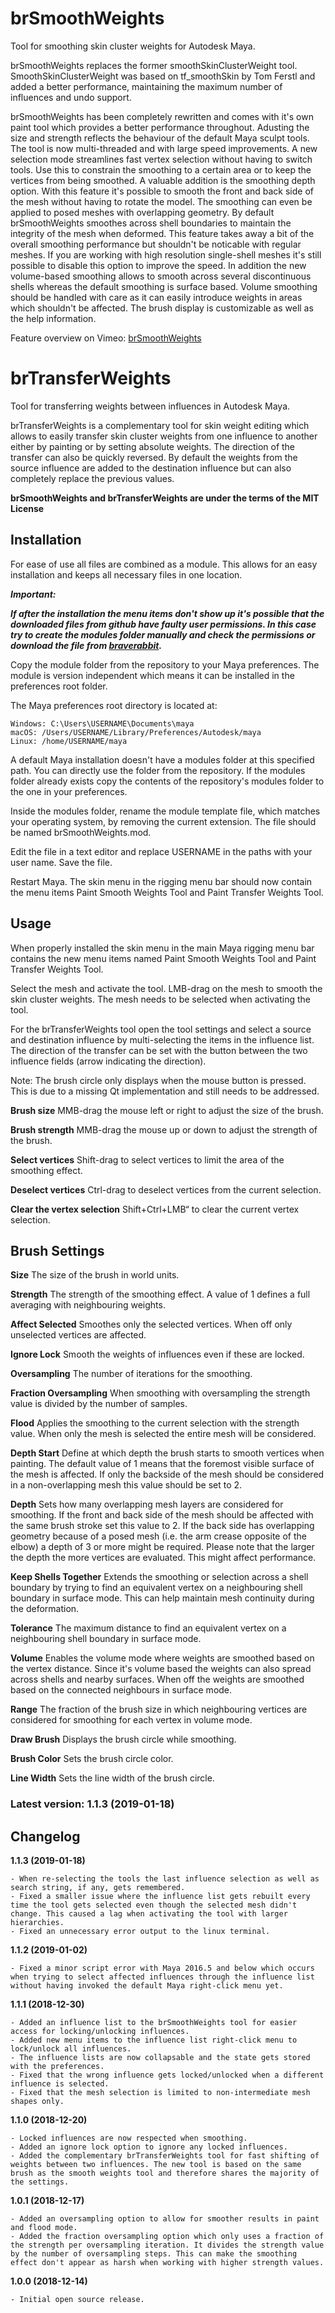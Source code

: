 # brSmoothWeights
Tool for smoothing skin cluster weights for Autodesk Maya.

brSmoothWeights replaces the former smoothSkinClusterWeight tool. SmoothSkinClusterWeight was based on tf_smoothSkin by Tom Ferstl and added a better performance, maintaining the maximum number of influences and undo support.

brSmoothWeights has been completely rewritten and comes with it's own paint tool which provides a better performance throughout. Adusting the size and strength reflects the behaviour of the default Maya sculpt tools. The tool is now multi-threaded and with large speed improvements. A new selection mode streamlines fast vertex selection without having to switch tools. Use this to constrain the smoothing to a certain area or to keep the vertices from being smoothed. A valuable addition is the smoothing depth option. With this feature it's possible to smooth the front and back side of the mesh without having to rotate the model. The smoothing can even be applied to posed meshes with overlapping geometry.
By default brSmoothWeights smoothes across shell boundaries to maintain the integrity of the mesh when deformed. This feature takes away a bit of the overall smoothing performance but shouldn't be noticable with regular meshes. If you are working with high resolution single-shell meshes it's still possible to disable this option to improve the speed.
In addition the new volume-based smoothing allows to smooth across several discontinuous shells whereas the default smoothing is surface based. Volume smoothing should be handled with care as it can easily introduce weights in areas which shouldn't be affected.
The brush display is customizable as well as the help information.

Feature overview on Vimeo: [brSmoothWeights](https://vimeo.com/304704799)

# brTransferWeights
Tool for transferring weights between influences in Autodesk Maya.

brTransferWeights is a complementary tool for skin weight editing which allows to easily transfer skin cluster weights from one influence to another either by painting or by setting absolute weights. The direction of the transfer can also be quickly reversed. By default the weights from the source influence are added to the destination influence but can also completely replace the previous values.

**brSmoothWeights and brTransferWeights are under the terms of the MIT License**

## Installation

For ease of use all files are combined as a module. This allows for an easy installation and keeps all necessary files in one location.

**_Important:_**

**_If after the installation the menu items don't show up it's possible that the downloaded files from github have faulty user permissions. In this case try to create the modules folder manually and check the permissions or download the file from [braverabbit](http://www.braverabbit.com/brsmoothweights/)._**

Copy the module folder from the repository to your Maya preferences. The module is version independent which means it can be installed in the preferences root folder.

The Maya preferences root directory is located at:

    Windows: C:\Users\USERNAME\Documents\maya
    macOS: /Users/USERNAME/Library/Preferences/Autodesk/maya
    Linux: /home/USERNAME/maya

A default Maya installation doesn't have a modules folder at this specified path. You can directly use the folder from the repository. If the modules folder already exists copy the contents of the repository's modules folder to the one in your preferences.

Inside the modules folder, rename the module template file, which matches your operating system, by removing the current extension. The file should be named brSmoothWeights.mod.

Edit the file in a text editor and replace USERNAME in the paths with your user name. Save the file.

Restart Maya. The skin menu in the rigging menu bar should now contain the menu items Paint Smooth Weights Tool and Paint Transfer Weights Tool.

## Usage

When properly installed the skin menu in the main Maya rigging menu bar contains the new menu items named Paint Smooth Weights Tool and Paint Transfer Weights Tool.

Select the mesh and activate the tool. LMB-drag on the mesh to smooth the skin cluster weights. The mesh needs to be selected when activating the tool.

For the brTransferWeights tool open the tool settings and select a source and destination influence by multi-selecting the items in the influence list. The direction of the transfer can be set with the button between the two influence fields (arrow indicating the direction).

Note:
The brush circle only displays when the mouse button is pressed. This is due to a missing Qt implementation and still needs to be addressed.

**Brush size**
MMB-drag the mouse left or right to adjust the size of the brush.

**Brush strength**
MMB-drag the mouse up or down to adjust the strength of the brush.

**Select vertices**
Shift-drag to select vertices to limit the area of the smoothing effect.

**Deselect vertices**
Ctrl-drag to deselect vertices from the current selection.

**Clear the vertex selection**
Shift+Ctrl+LMB“ to clear the current vertex selection.

## Brush Settings

**Size**
The size of the brush in world units.

**Strength**
The strength of the smoothing effect. A value of 1 defines a full averaging with neighbouring weights.

**Affect Selected**
Smoothes only the selected vertices. When off only unselected vertices are affected.

**Ignore Lock**
Smooth the weights of influences even if these are locked.

**Oversampling**
The number of iterations for the smoothing.

**Fraction Oversampling**
When smoothing with oversampling the strength value is divided by the number of samples.

**Flood**
Applies the smoothing to the current selection with the strength value. When only the mesh is selected the entire mesh will be considered.

**Depth Start**
Define at which depth the brush starts to smooth vertices when painting. The default value of 1 means that the foremost visible surface of the mesh is affected. If only the backside of the mesh should be considered in a non-overlapping mesh this value should be set to 2.

**Depth**
Sets how many overlapping mesh layers are considered for smoothing. If the front and back side of the mesh should be affected with the same brush stroke set this value to 2. If the back side has overlapping geometry because of a posed mesh (i.e. the arm crease opposite of the elbow) a depth of 3 or more might be required. Please note that the larger the depth the more vertices are evaluated. This might affect performance.

**Keep Shells Together**
Extends the smoothing or selection across a shell boundary by trying to find an equivalent vertex on a neighbouring shell boundary in surface mode. This can help maintain mesh continuity during the deformation.

**Tolerance**
The maximum distance to find an equivalent vertex on a neighbouring shell boundary in surface mode.

**Volume**
Enables the volume mode where weights are smoothed based on the vertex distance. Since it's volume based the weights can also spread across shells and nearby surfaces. When off the weights are smoothed based on the connected neighbours in surface mode.

**Range**
The fraction of the brush size in which neighbouring vertices are considered for smoothing for each vertex in volume mode.

**Draw Brush**
Displays the brush circle while smoothing.

**Brush Color**
Sets the brush circle color.

**Line Width**
Sets the line width of the brush circle.


### Latest version: 1.1.3 (2019-01-18)


## Changelog

**1.1.3 (2019-01-18)**

    - When re-selecting the tools the last influence selection as well as search string, if any, gets remembered.
    - Fixed a smaller issue where the influence list gets rebuilt every time the tool gets selected even though the selected mesh didn't change. This caused a lag when activating the tool with larger hierarchies.
    - Fixed an unnecessary error output to the linux terminal.

**1.1.2 (2019-01-02)**

    - Fixed a minor script error with Maya 2016.5 and below which occurs when trying to select affected influences through the influence list without having invoked the default Maya right-click menu yet.

**1.1.1 (2018-12-30)**

    - Added an influence list to the brSmoothWeights tool for easier access for locking/unlocking influences.
    - Added new menu items to the influence list right-click menu to lock/unlock all influences.
    - The influence lists are now collapsable and the state gets stored with the preferences.
    - Fixed that the wrong influence gets locked/unlocked when a different influence is selected.
    - Fixed that the mesh selection is limited to non-intermediate mesh shapes only.

**1.1.0 (2018-12-20)**

    - Locked influences are now respected when smoothing.
    - Added an ignore lock option to ignore any locked influences.
    - Added the complementary brTransferWeights tool for fast shifting of weights between two influences. The new tool is based on the same brush as the smooth weights tool and therefore shares the majority of the settings.

**1.0.1 (2018-12-17)**

    - Added an oversampling option to allow for smoother results in paint and flood mode.
    - Added the fraction oversampling option which only uses a fraction of the strength per oversampling iteration. It divides the strength value by the number of oversampling steps. This can make the smoothing effect don't appear as harsh when working with higher strength values.

**1.0.0 (2018-12-14)**

    - Initial open source release.
